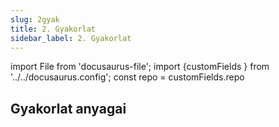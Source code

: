 ```yaml
---
slug: 2gyak
title: 2. Gyakorlat
sidebar_label: 2. Gyakorlat
---
```


import File from 'docusaurus-file';
import {customFields } from '../../docusaurus.config';
const repo = customFields.repo

## Gyakorlat anyagai

<File filename="masodik/src/kindergarten/Main.java" folder="konk" repo={repo}/>
<!--stackedit_data:
eyJoaXN0b3J5IjpbLTEzMDc3NTk4MDFdfQ==
-->